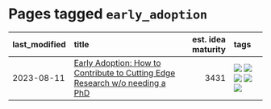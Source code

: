 # Pages tagged `early_adoption`

|last_modified|title|est. idea maturity|tags
|:---|:---|---:|:---|
|2023-08-11|[Early Adoption: How to Contribute to Cutting Edge Research w/o needing a PhD](../early_adoption_and_fomo.md)|3431|[![](https://img.shields.io/badge/tag-autobiographical-96bcc)](../tags/autobiographical.md) [![](https://img.shields.io/badge/tag-career_advice-77485f)](../tags/career_advice.md) [![](https://img.shields.io/badge/tag-early_adoption-e839f4)](../tags/early_adoption.md) [![](https://img.shields.io/badge/tag-mentoring-b08442)](../tags/mentoring.md) [![](https://img.shields.io/badge/tag-reddit-e6ab9)](../tags/reddit.md)|